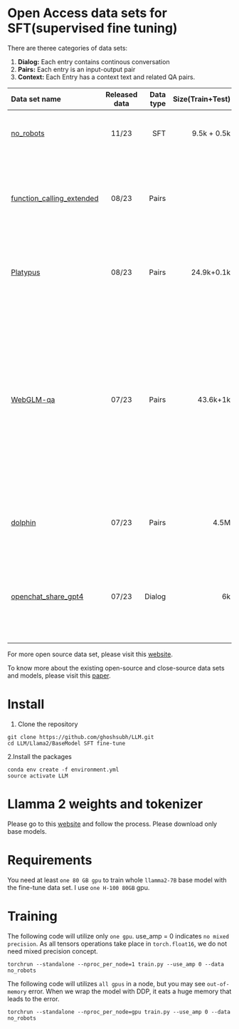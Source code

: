 # Open Access data sets for SFT(supervised fine tuning) 
There are theree categories of data sets:

1. **Dialog:** Each entry contains continous conversation
2.  **Pairs:** Each entry is an input-output pair
3.  **Context:** Each Entry has a context text and related QA pairs.


| Data set name | Released data | Data type | Size(Train+Test) | Description|
| :--- | :------: | ----: | ---: | ---: |
| [no_robots](https://huggingface.co/datasets/HuggingFaceH4/no_robots)        |   11/23   | SFT |9.5k + 0.5k|High quality human created SFT data set.|
|     [function_calling_extended](https://huggingface.co/datasets/Trelis/function_calling_extended) |08/23 | Pairs||High quality human created dataset from enhance LM's API using ability.|
| [Platypus](https://huggingface.co/datasets/garage-bAInd/Open-Platypus)    |  08/23   | Pairs |24.9k+0.1k|A very high quality dataset for improving LM's STEM reasoning ability.|
| [WebGLM-qa](https://huggingface.co/datasets/THUDM/webglm-qa/viewer/default/train) | 07/23  | Pairs |43.6k+1k|Dataset used by WebGLM, which is a QA system based on LLM and Internet. Each of the entry in this dataset comprise a question, a response and a reference. The response is grounded in the reference.|
|[dolphin](https://huggingface.co/datasets/ehartford/dolphin)|07/23|Pairs|4.5M|An attempt to replicate Microsoft's Orca. Based on FLANv2.|
|[openchat_share_gpt4](https://huggingface.co/datasets/openchat/openchat_sharegpt4_dataset)|07/23|Dialog|6k|A high quality dataset generated by using GPT-4 to complete refined ShareGPT prompts.|

For more open source data set, please visit this [website](https://github.com/Zjh-819/LLMDataHub?tab=readme-ov-file).

To know more about the existing open-source and close-source data sets and models, please visit this [paper](https://arxiv.org/pdf/2311.16989.pdf). 

# Install
1. Clone the repository
```
git clone https://github.com/ghoshsubh/LLM.git
cd LLM/Llama2/BaseModel SFT fine-tune

```
2.Install the packages
```
conda env create -f environment.yml
source activate LLM
```

# Llamma 2 weights and tokenizer
Please go to this [website](https://ai.meta.com/llama/) and follow the process. Please download only base models.

# Requirements
You need at least `one 80 GB gpu` to train whole `llamma2-7B` base model with the fine-tune data set. I use `one H-100 80GB` gpu.

# Training
The following code will utilize only `one gpu`. use_amp = 0 indicates `no mixed precision`. As all tensors operations take place in `torch.float16`, we do not need mixed precision concept. 
```
torchrun --standalone --nproc_per_node=1 train.py --use_amp 0 --data no_robots

```
The following code will utilizes `all gpus` in a node, but you may see `out-of-memory` error. When we wrap the model with DDP, it eats a huge memory that leads to the error. 
```
torchrun --standalone --nproc_per_node=gpu train.py --use_amp 0 --data no_robots

```

